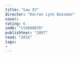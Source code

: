 ```yaml
---
title: "Saw IV"
director: "Darren Lynn Bousman"
cover: 
rating: 6
imdb: "tt0890870"
publishYear: "2007"
read: "2014"
tags:
- 
---
```

